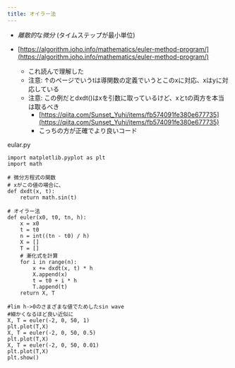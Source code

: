 ```yaml
---
title: オイラー法
---
```


* *離散的*な*微分* (タイムステップが最小単位)

* [https://algorithm.joho.info/mathematics/euler-method-program/](https://algorithm.joho.info/mathematics/euler-method-program/)
  
  * これ読んで理解した
  * 注意: ↑のページでいうtは導関数の定義でいうとこのxに対応、xはyに対応している
  * 注意: この例だとdxdt()はxを引数に取っているけど、xとtの両方を本当は取るべき
    * [https://qiita.com/Sunset_Yuhi/items/fb574091fe380e677735](https://qiita.com/Sunset_Yuhi/items/fb574091fe380e677735)
    * こっちの方が正確でより良いコード

eular.py

````
import matplotlib.pyplot as plt
import math

# 微分方程式の関数
# xがこの値の場合に、
def dxdt(x, t):
    return math.sin(t)

# オイラー法
def euler(x0, t0, tn, h):
    x = x0
    t = t0
    n = int((tn - t0) / h)
    X = []
    T = []
    # 漸化式を計算
    for i in range(n):
        x += dxdt(x, t) * h
        X.append(x)
        t = t0 + i * h
        T.append(t)
    return X, T

#lim h->0のさまざまな値でためしたsin wave
#細かくなるほど良い近似に
X, T = euler(-2, 0, 50, 1)
plt.plot(T,X)
X, T = euler(-2, 0, 50, 0.5)
plt.plot(T,X)
X, T = euler(-2, 0, 50, 0.01)
plt.plot(T,X)
plt.show()

````

